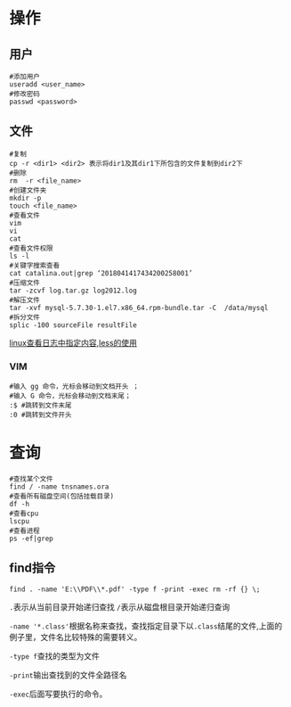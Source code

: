 # 操作

## 用户

```shell
#添加用户
useradd <user_name>
#修改密码
passwd <password>
```

## 文件

```shell
#复制
cp -r <dir1> <dir2> 表示将dir1及其dir1下所包含的文件复制到dir2下
#删除
rm  -r <file_name>
#创建文件夹
mkdir -p
touch <file_name>
#查看文件
vim
vi
cat
#查看文件权限
ls -l
#关键字搜索查看
cat catalina.out|grep ‘2018041417434200258001’
#压缩文件
tar -zcvf log.tar.gz log2012.log
#解压文件
tar -xvf mysql-5.7.30-1.el7.x86_64.rpm-bundle.tar -C  /data/mysql
#拆分文件
splic -100 sourceFile resultFile

```

[linux查看日志中指定内容,less的使用](https://blog.csdn.net/weixin_43944305/article/details/102577577)

### VIM

```shell
#输入 gg 命令，光标会移动到文档开头 ；
#输入 G 命令，光标会移动到文档末尾；
:$ #跳转到文件末尾
:0 #跳转到文件开头
```

# 查询

```shell
#查找某个文件
find / -name tnsnames.ora
#查看所有磁盘空间(包括挂载目录)
df -h
#查看cpu
lscpu
#查看进程
ps -ef|grep 
```

## find指令

```shell
find . -name 'E:\\PDF\\*.pdf' -type f -print -exec rm -rf {} \;
```

`.`表示从当前目录开始递归查找 `/`表示从磁盘根目录开始递归查询

`-name '*.class'`根据名称来查找，查找指定目录下以`.class`结尾的文件,上面的例子里，文件名比较特殊的需要转义。

`-type f`查找的类型为文件

`-print`输出查找到的文件全路径名

`-exec`后面写要执行的命令。